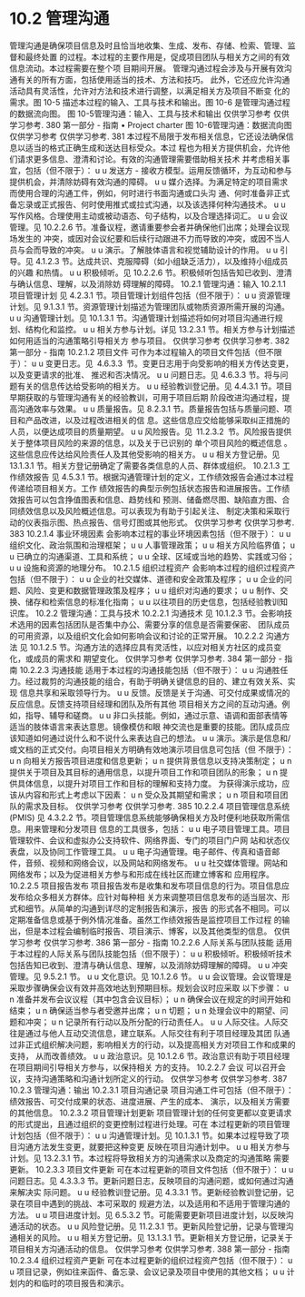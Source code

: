 # 10.2 管理沟通
管理沟通是确保项目信息及时且恰当地收集、生成、发布、存储、检索、管理、监督和最终处置
的过程。本过程的主要作用是，促成项目团队与相关方之间的有效信息流动。本过程需要在整个项
目期间开展。
管理沟通过程会涉及与开展有效沟通有关的所有方面，包括使用适当的技术、方法和技巧。
此外，它还应允许沟通活动具有灵活性，允许对方法和技术进行调整，以满足相关方及项目不断变
化的需求。图 10-5 描述本过程的输入、工具与技术和输出。图 10-6 是管理沟通过程的数据流向图。
图 10-5管理沟通：输入、工具与技术和输出
仅供学习参考 仅供学习参考.
380  第一部分 - 指南
• Project
charter
图 10-6管理沟通：数据流向图
仅供学习参考 仅供学习参考.
381
本过程不局限于发布相关信息，它还设法确保信息以适当的格式正确生成和送达目标受众。本过
程也为相关方提供机会，允许他们请求更多信息、澄清和讨论。有效的沟通管理需要借助相关技术
并考虑相关事宜，包括（但不限于）：
u u 发送方 - 接收方模型。运用反馈循环，为互动和参与提供机会，并清除妨碍有效沟通的障碍。
u u 媒介选择。为满足特定的项目需求而使用合理的沟通工件，例如，何时进行书面沟通或口头沟
通、何时准备非正式备忘录或正式报告、何时使用推式或拉式沟通，以及该选择何种沟通技术。
u u 写作风格。合理使用主动或被动语态、句子结构，以及合理选择词汇。
u u 会议管理。见 10.2.2.6 节。准备议程，邀请重要参会者并确保他们出席；处理会议现场发生的
冲突，或因对会议纪要和后续行动跟进不力而导致的冲突，或因不当人员与会而导致的冲突。
u u 演示。了解肢体语言和视觉辅助设计的作用。
u u 引导。见 4.1.2.3 节。达成共识、克服障碍（如小组缺乏活力），以及维持小组成员的兴趣
和热情。
u u 积极倾听。见 10.2.2.6 节。积极倾听包括告知已收到、澄清与确认信息、理解，以及消除妨
碍理解的障碍。
10.2.1 管理沟通：输入
10.2.1.1 项目管理计划
见 4.2.3.1 节。项目管理计划组件包括（但不限于）：
u u 资源管理计划。见 9.1.3.1 节。资源管理计划描述为管理团队或物质资源所需开展的沟通。
u u 沟通管理计划。见 10.1.3.1 节。沟通管理计划描述将如何对项目沟通进行规划、结构化和监控。
u u 相关方参与计划。详见 13.2.3.1 节。相关方参与计划描述如何用适当的沟通策略引导相关方
参与项目。
仅供学习参考 仅供学习参考.
382  第一部分 - 指南
10.2.1.2 项目文件
可作为本过程输入的项目文件包括（但不限于）：
u u 变更日志。见 4.6.3.3 节。变更日志用于向受影响的相关方传达变更，以及变更请求的批准、
推迟和否决情况。
u u 问题日志。见 4.6.3.3 节。将与问题有关的信息传达给受影响的相关方。
u u 经验教训登记册。见 4.4.3.1 节。项目早期获取的与管理沟通有关的经验教训，可用于项目后期
阶段改进沟通过程，提高沟通效率与效果。
u u 质量报告。见 8.2.3.1 节。质量报告包括与质量问题、项目和产品改进，以及过程改进相关的信
息。这些信息应交给能够采取纠正措施的人员，以便达成项目的质量期望。
u u 风险报告。见 11.2.3.2 节。风险报告提供关于整体项目风险的来源的信息，以及关于已识别的
单个项目风险的概述信息 。这些信息应传达给风险责任人及其他受影响的相关方。
u u 相关方登记册。见 13.1.3.1 节。相关方登记册确定了需要各类信息的人员、群体或组织。
10.2.1.3 工作绩效报告
见 4.5.3.1 节。根据沟通管理计划的定义，工作绩效报告会通过本过程传递给项目相关方。工作
绩效报告的典型示例包括状态报告和进展报告。工作绩效报告可以包含挣值图表和信息、趋势线和
预测、储备燃尽图、缺陷直方图、合同绩效信息以及风险概述信息。可以表现为有助于引起关注、
制定决策和采取行动的仪表指示图、热点报告、信号灯图或其他形式。
仅供学习参考 仅供学习参考.
383
10.2.1.4 事业环境因素
会影响本过程的事业环境因素包括（但不限于）：
u u 组织文化、政治氛围和治理框架；
u u 人事管理政策；
u u 相关方风险临界值；
u u 已确立的沟通渠道、工具和系统；
u u 全球、区域或当地的趋势、实践或习俗；
u u 设施和资源的地理分布。
10.2.1.5 组织过程资产
会影响本过程的组织过程资产包括（但不限于）：
u u 企业的社交媒体、道德和安全政策及程序；
u u 企业的问题、风险、变更和数据管理政策及程序；
u u 组织对沟通的要求；
u u 制作、交换、储存和检索信息的标准化指南；
u u 以往项目的历史信息，包括经验教训知识库。
10.2.2 管理沟通：工具与技术
10.2.2.1 沟通技术
见 10.1.2.3 节。会影响技术选用的因素包括团队是否集中办公、需要分享的信息是否需要保密、
团队成员的可用资源，以及组织文化会如何影响会议和讨论的正常开展。
10.2.2.2 沟通方法
见 10.1.2.5 节。沟通方法的选择应具有灵活性，以应对相关方社区的成员变化，或成员的需求和
期望变化。
仅供学习参考 仅供学习参考.
384  第一部分 - 指南
10.2.2.3 沟通技能
适用于本过程的沟通技能包括（但不限于）：
u u 沟通胜任力。经过裁剪的沟通技能的组合，有助于明确关键信息的目的、建立有效关系、实现
信息共享和采取领导行为。
u u 反馈。反馈是关于沟通、可交付成果或情况的反应信息。反馈支持项目经理和团队及所有其他
项目相关方之间的互动沟通。例如，指导、辅导和磋商。
u u 非口头技能。例如，通过示意、语调和面部表情等适当的肢体语言来表达意思。镜像模仿和眼
神交流也是重要的技能。团队成员应该知道如何通过说什么和不说什么来表达自己的想法。
u u 演示。演示是信息和/或文档的正式交付。向项目相关方明确有效地演示项目信息可包括（但
不限于）：
u n 向相关方报告项目进度和信息更新；
u n 提供背景信息以支持决策制定；
u n 提供关于项目及其目标的通用信息，以提升项目工作和项目团队的形象；
u n 提供具体信息，以提升对项目工作和目标的理解和支持力度。
为获得演示成功，应该从内容和形式上考虑以下因素：
u n 受众及其期望和需求；
u n 项目和项目团队的需求及目标。
仅供学习参考 仅供学习参考.
385
10.2.2.4 项目管理信息系统 (PMIS)
见 4.3.2.2 节。项目管理信息系统能够确保相关方及时便利地获取所需信息。用来管理和分发项目
信息的工具很多，包括：
u u 电子项目管理工具。项目管理软件、会议和虚拟办公支持软件、网络界面、专门的项目门户网
站和状态仪表盘，以及协同工作管理工具。
u u 电子沟通管理。电子邮件、传真和语音邮件，音频、视频和网络会议，以及网站和网络发布。
u u 社交媒体管理。网站和网络发布；以及为促进相关方参与和形成在线社区而建立博客和
应用程序。
10.2.2.5 项目报告发布
项目报告发布是收集和发布项目信息的行为。项目信息应发布给众多相关方群体。应针对每种相
关方来调整项目信息发布的适当层次、形式和细节。从简单的沟通到详尽的定制报告和演示，报告
的形式各不相同。可以定期准备信息或基于例外情况准备。虽然工作绩效报告是监控项目工作过程
的输出，但是本过程会编制临时报告、项目演示、博客，以及其他类型的信息。
仅供学习参考 仅供学习参考.
386  第一部分 - 指南
10.2.2.6 人际关系与团队技能
适用于本过程的人际关系与团队技能包括（但不限于）：
u u 积极倾听。积极倾听技术包括告知已收到、澄清与确认信息、理解，以及消除妨碍理解的障碍。
u u 冲突管理。见 9.5.2.1 节。
u u 文化意识。见 10.1.2.6 节。
u u 会议管理。会议管理是采取步骤确保会议有效并高效地达到预期目标。规划会议时应采取
以下步骤：
u n 准备并发布会议议程（其中包含会议目标）；
u n 确保会议在规定的时间开始和结束；
u n 确保适当参与者受邀并出席；
u n 切题；
u n 处理会议中的期望、问题和冲突；
u n 记录所有行动以及所分配的行动责任人。
u u 人际交往。人际交往是通过与他人互动交流信息，建立联系。人际交往有利于项目经理及其团
队通过非正式组织解决问题，影响相关方的行动，以及提高相关方对项目工作和成果的支持，
从而改善绩效。
u u 政治意识。见 10.1.2.6 节。政治意识有助于项目经理在项目期间引导相关方参与，以保持相关
方的支持。
10.2.2.7 会议
可以召开会议，支持沟通策略和沟通计划所定义的行动。
仅供学习参考 仅供学习参考.
387
10.2.3 管理沟通：输出
10.2.3.1 项目沟通记录
项目沟通工件可包括（但不限于）：绩效报告、可交付成果的状态、进度进展、产生的成本、
演示，以及相关方需要的其他信息。
10.2.3.2 项目管理计划更新
项目管理计划的任何变更都以变更请求的形式提出，且通过组织的变更控制过程进行处理。可在
本过程更新的项目管理计划包括（但不限于）：
u u 沟通管理计划。见 10.1.3.1 节。如果本过程导致了项目沟通方法发生变更，就要把这种变更
反映在项目沟通计划中。
u u 相关方参与计划。见 13.2.3.1 节。本过程将导致相关方的沟通需求以及商定的沟通策略
需要更新。
10.2.3.3 项目文件更新
可在本过程更新的项目文件包括（但不限于）：
u u 问题日志。见 4.3.3.3 节。更新问题日志，反映项目的沟通问题，或如何通过沟通来解决实
际问题。
u u 经验教训登记册。见 4.3.3.1 节。更新经验教训登记册，记录在项目中遇到的挑战、本可采取的
规避方法，以及适用和不适用于管理沟通的方法。
u u 项目进度计划。见 6.5.3.2 节。可能需要更新项目进度计划，以反映沟通活动的状态。
u u 风险登记册。见 11.2.3.1 节。更新风险登记册，记录与管理沟通相关的风险。
u u 相关方登记册。见 13.1.3.1 节。更新相关方登记册，记录关于项目相关方沟通活动的信息。
仅供学习参考 仅供学习参考.
388  第一部分 - 指南
10.2.3.4 组织过程资产更新
可在本过程更新的组织过程资产包括（但不限于）：
u u 项目记录，例如往来函件、备忘录、会议记录及项目中使用的其他文档；
u u 计划内的和临时的项目报告和演示。